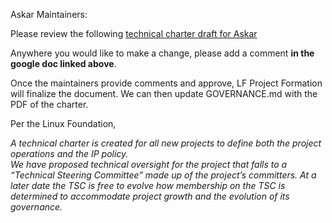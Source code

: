Askar Maintainers:

Please review the following [technical charter draft for Askar](https://docs.google.com/document/d/18605BFnPQIhOz0OSSdPIQKP2JfP-pcse5Tir0S8CZIw/edit?tab=t.0)

Anywhere you would like to make a change, please add a comment **in the google doc linked above**.

Once the maintainers provide comments and approve, LF Project Formation will finalize the document. We can then update GOVERNANCE.md with the PDF of the charter. 

Per the Linux Foundation, 

*A technical charter is created for all new projects to define both the project operations and the IP policy.  
We have proposed technical oversight for the project that falls to a “Technical Steering Committee” made up of the project’s committers. 
At a later date the TSC is free to evolve how membership on the TSC is determined to accommodate project growth and the evolution of its governance.*
